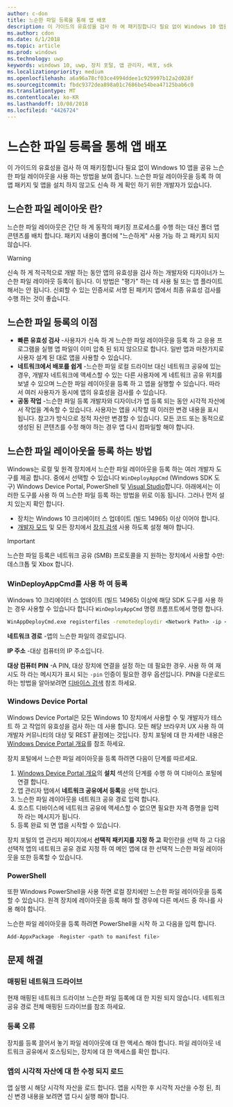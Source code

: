 ```yaml
---
author: c-don
title: 느슨한 파일 등록을 통해 앱 배포
description: 이 가이드의 유효성을 검사 하 여 패키징합니다 필요 없이 Windows 10 앱을 공유 느슨한 파일 레이아웃을 사용 하는 방법을 보여 줍니다.
ms.author: cdon
ms.date: 6/1/2018
ms.topic: article
ms.prod: windows
ms.technology: uwp
keywords: windows 10, uwp, 장치 포털, 앱 관리자, 배포, sdk
ms.localizationpriority: medium
ms.openlocfilehash: a6a96a78cf03ce4994ddee1c929997b12a2d028f
ms.sourcegitcommit: fbdc9372dea898a01c7686be54bea47125bab6c0
ms.translationtype: MT
ms.contentlocale: ko-KR
ms.lasthandoff: 10/08/2018
ms.locfileid: "4426724"
---
```

# <a name="deploy-an-app-through-loose-file-registration"></a>느슨한 파일 등록을 통해 앱 배포 

이 가이드의 유효성을 검사 하 여 패키징합니다 필요 없이 Windows 10 앱을 공유 느슨한 파일 레이아웃을 사용 하는 방법을 보여 줍니다. 느슨한 파일 레이아웃을 등록 하 여 앱 패키지 및 앱을 설치 하지 않고도 신속 하 게 확인 하기 위한 개발자가 있습니다. 

## <a name="what-is-a-loose-file-layout"></a>느슨한 파일 레이아웃 란?

느슨한 파일 레이아웃은 간단 하 게 동작의 패키징 프로세스를 수행 하는 대신 폴더 앱 콘텐츠를 배치 합니다. 패키지 내용이 폴더에 "느슨하게" 사용 가능 하 고 패키지 되지 않습니다. 

> [!WARNING]
> 신속 하 게 적극적으로 개발 하는 동안 앱의 유효성을 검사 하는 개발자와 디자이너가 느슨한 파일 레이아웃 등록이 됩니다. 이 방법은 "평가" 하는 데 사용 될 또는 앱 플라이트 해서는 안 됩니다. 신뢰할 수 있는 인증서로 서명 된 패키지 앱에서 최종 유효성 검사를 수행 하는 것이 좋습니다. 

## <a name="advantages-of-loose-file-registration"></a>느슨한 파일 등록의 이점

- **빠른 유효성 검사** -사용자가 신속 하 게 느슨한 파일 레이아웃을 등록 하 고 응용 프로그램을 실행 앱 파일이 이미 압축 된 되지 않으므로 합니다. 일반 앱과 마찬가지로 사용자 설계 된 대로 앱을 사용할 수 있습니다. 
- **네트워크에서 배포를 쉽게** -느슨한 파일 로컬 드라이브 대신 네트워크 공유에 있는 경우, 개발자 네트워크에 액세스할 수 있는 다른 사용자에 게 네트워크 공유 위치를 보낼 수 있으며 느슨한 파일 레이아웃을 등록 하 고 앱을 실행할 수 있습니다. 따라서 여러 사용자가 동시에 앱의 유효성을 검사를 수 있습니다. 
- **공동 작업** -느슨한 파일 등록 개발자와 디자이너가 앱 등록 되는 동안 시각적 자산에서 작업을 계속할 수 있습니다. 사용자는 앱을 시작할 때 이러한 변경 내용을 표시 됩니다. 참고가 방식으로 정적 자산만 변경할 수 있습니다. 모든 코드 또는 동적으로 생성된 된 콘텐츠를 수정 해야 하는 경우 앱 다시 컴파일할 해야 합니다.

## <a name="how-to-register-a-loose-file-layout"></a>느슨한 파일 레이아웃을 등록 하는 방법

Windows는 로컬 및 원격 장치에서 느슨한 파일 레이아웃을 등록 하는 여러 개발자 도구를 제공 합니다. 중에서 선택할 수 있습니다 `WinDeployAppCmd` (Windows SDK 도구) Windows Device Portal, PowerShell 및 [Visual Studio](https://docs.microsoft.com/windows/uwp/debug-test-perf/deploying-and-debugging-uwp-apps#register-layout-from-network)합니다. 아래에서는 이러한 도구를 사용 하 여 느슨한 파일 등록 하는 방법을 위로 이동 됩니다. 그러나 먼저 설치 있는지 확인 합니다.

- 장치는 Windows 10 크리에이터 스 업데이트 (빌드 14965) 이상 이어야 합니다.
- [개발자 모드](https://msdn.microsoft.com/windows/uwp/get-started/enable-your-device-for-development) 및 모든 장치에서 [장치 검색](https://docs.microsoft.com/en-us/windows/uwp/get-started/enable-your-device-for-development#device-discovery) 사용 하도록 설정 해야 합니다.

> [!IMPORTANT]
> 느슨한 파일 등록은 네트워크 공유 (SMB) 프로토콜을 지 원하는 장치에서 사용할 수만: 데스크톱 및 Xbox 합니다. 

### <a name="register-with-windeployappcmd"></a>WinDeployAppCmd를 사용 하 여 등록

Windows 10 크리에이터 스 업데이트 (빌드 14965) 이상에 해당 SDK 도구를 사용 하는 경우 사용할 수 있습니다 합니다 `WinDeployAppCmd` 명령 프롬프트에서 명령 합니다.

```cmd
WinAppDeployCmd.exe registerfiles -remotedeploydir <Network Path> -ip <IP Address> -pin <target machine PIN>
```

**네트워크 경로** -앱의 느슨한 파일의 경로입니다.

**IP 주소** -대상 컴퓨터의 IP 주소입니다.

**대상 컴퓨터 PIN** -A PIN, 대상 장치에 연결을 설정 하는 데 필요한 경우. 사용 하 여 재시도 하 라는 메시지가 표시 되는 `-pin` 인증이 필요한 경우 옵션입니다. PIN을 다운로드 하는 방법을 알아보려면 [디바이스 검색](https://docs.microsoft.com/windows/uwp/get-started/enable-your-device-for-development#device-discovery) 참조 하세요.

### <a name="windows-device-portal"></a>Windows Device Portal

Windows Device Portal은 모든 Windows 10 장치에서 사용할 수 및 개발자가 테스트 하 고 작업의 유효성을 검사 하는 데 사용 합니다. 모든 해당 브라우저 UX 사용 하 여 개발자 커뮤니티의 대상 및 REST 끝점에는 것입니다. 장치 포털에 대 한 자세한 내용은 [Windows Device Portal 개요](device-portal.md)를 참조 하세요.

장치 포털에서 느슨한 파일 레이아웃을 등록 하려면 다음이 단계를 따르세요.

1. [Windows Device Portal 개요](device-portal.md)의 **설치** 섹션의 단계를 수행 하 여 디바이스 포털에 연결 합니다.
1. 앱 관리자 탭에서 **네트워크 공유에서 등록**을 선택 합니다.
1. 느슨한 파일 레이아웃을 네트워크 공유 경로 입력 합니다. 
1. 호스트 디바이스에 네트워크 공유에 액세스할 수 없으면 필요한 자격 증명을 입력 하 라는 메시지가 됩니다.
1. 등록 완료 되 면 앱을 시작할 수 있습니다.

장치 포털의 앱 관리자 페이지에서 **선택적 패키지를 지정 하 고** 확인란을 선택 하 고 다음 선택적 앱의 네트워크 공유 경로 지정 하 여 메인 앱에 대 한 선택적 느슨한 파일 레이아웃을 또한 등록할 수 있습니다. 

### <a name="powershell"></a>PowerShell 

또한 Windows PowerShell을 사용 하면 로컬 장치에만 느슨한 파일 레이아웃을 등록할 수 있습니다. 원격 장치에 레이아웃을 등록 해야 할 경우에 다른 메서드 중 하나를 사용 해야 합니다. 

느슨한 파일 레이아웃을 등록 하려면 PowerShell을 시작 하 고 다음을 입력 합니다.

```PowerShell
Add-AppxPackage -Register <path to manifest file>
```

## <a name="troubleshooting"></a>문제 해결

### <a name="mapped-network-drives"></a>매핑된 네트워크 드라이브
현재 매핑된 네트워크 드라이브 느슨한 파일 등록에 대 한 지원 되지 않습니다. 네트워크 공유 경로 전체 매핑된 드라이브를 참조 하세요.

### <a name="registration-failure"></a>등록 오류
장치를 등록 끌어서 놓기 파일 레이아웃에 대 한 액세스 해야 합니다. 파일 레이아웃 네트워크 공유에서 호스팅되는, 장치에 대 한 액세스를 확인 합니다. 

### <a name="modifications-to-visual-assets-arent-being-loaded-in-the-app"></a>앱의 시각적 자산에 대 한 수정 되지 로드 
앱 실행 시 해당 시각적 자산을 로드 합니다. 앱을 시작한 후 시각적 자산을 수정 된, 최신 변경 내용을 보려면 앱 다시 실행 해야 합니다.